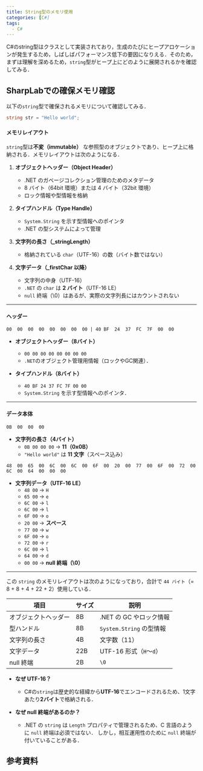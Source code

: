 ```yaml
---
title: String型のメモリ使用
categories: [C#]
tags:
  - C#
---
```


C#のstring型はクラスとして実装されており，生成のたびにヒープアロケーションが発生するため，しばしばパフォーマンス低下の要因になりえる．そのため，まずは理解を深めるため，`string`型がヒープ上にどのように展開されるかを確認してみる．


## SharpLabでの確保メモリ確認

以下の`string`型で確保されるメモリについて確認してみる．

```cs
string str = "Hello world";
```

#### メモリレイアウト

`string`型は**不変（immutable）** な参照型のオブジェクトであり、ヒープ上に格納される．メモリレイアウトは次のようになる．

1. **オブジェクトヘッダー（Object Header）**  
   - .NET のガベージコレクション管理のためのメタデータ  
   - 8 バイト（64bit 環境）または 4 バイト（32bit 環境）  
   - ロック情報や型情報を格納  

2. **タイプハンドル（Type Handle）**  
   - `System.String` を示す型情報へのポインタ  
   - .NET の型システムによって管理  

3. **文字列の長さ（_stringLength）**  
   - 格納されている `char`（UTF-16）の数（バイト数ではない）  

4. **文字データ（_firstChar 以降）**  
   - 文字列の中身（UTF-16）  
   - `.NET` の `char` は **2 バイト**（UTF-16 LE）  
   - `null` 終端（\0）はあるが、実際の文字列長にはカウントされない  

---



#### ヘッダー

```
00	00	00	00	00	00	00	00 | 40	BF	24	37	FC	7F	00	00	
```
- **オブジェクトヘッダー（8バイト）**
  - `00 00 00 00 00 00 00 00`  
  - `.NET`のオブジェクト管理用情報（ロックやGC関連）．

- **タイプハンドル（8バイト）**
  - `40 BF 24 37 FC 7F 00 00`
  - `System.String` を示す型情報へのポインタ．

---

#### データ本体

```
0B	00	00	00
```

- **文字列の長さ（4バイト）**
  - `0B 00 00 00` → **11（0x0B）**
  - `"Hello world"` は **11 文字**（スペース込み）


```
48	00	65	00	6C	00	6C	00	6F	00	20	00	77	00	6F	00	72	00	6C	00	64	00	00	00
```

- **文字列データ（UTF-16 LE）**
  - `48 00` → `H`
  - `65 00` → `e`
  - `6C 00` → `l`
  - `6C 00` → `l`
  - `6F 00` → `o`
  - `20 00` → **スペース**
  - `77 00` → `w`
  - `6F 00` → `o`
  - `72 00` → `r`
  - `6C 00` → `l`
  - `64 00` → `d`
  - `00 00` → **null 終端（\0）**

---

この `string` のメモリレイアウトは次のようになっており，合計で `44 バイト`（= 8 + 8 + 4 + 22 + 2）使用している．

| 項目                 | サイズ | 説明                     |
| -------------------- | ------ | ------------------------ |
| オブジェクトヘッダー | 8B     | .NET の GC やロック情報  |
| 型ハンドル           | 8B     | `System.String` の型情報 |
| 文字列の長さ         | 4B     | 文字数（11）             |
| 文字データ           | 22B    | UTF-16 形式（`H`～`d`）  |
| null 終端            | 2B     | `\0`                     |


- **なぜ UTF-16？**
  - C#の`string`は歴史的な経緯から**UTF-16**でエンコードされるため、1文字あたり**2バイト**で格納される．

- **なぜ null 終端があるのか？**
  - .NET の `string` は `Length` プロパティで管理されるため、C 言語のように `null` 終端は必須ではない．
    しかし，相互運用性のために `null` 終端が付いていることがある．


## 参考資料